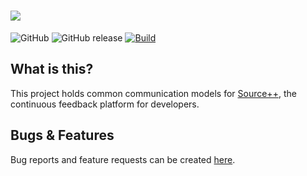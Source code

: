 # ![](https://github.com/sourceplusplus/sourceplusplus/blob/master/.github/media/sourcepp_logo.svg)

![GitHub](https://img.shields.io/github/license/sourceplusplus/protocol)
![GitHub release](https://img.shields.io/github/v/release/sourceplusplus/protocol?include_prereleases)
[![Build](https://github.com/sourceplusplus/protocol/actions/workflows/build.yml/badge.svg)](https://github.com/sourceplusplus/protocol/actions/workflows/build.yml)

## What is this?

This project holds common communication models for [Source++](https://github.com/sourceplusplus/sourceplusplus), the
continuous feedback platform for developers.

## Bugs & Features

Bug reports and feature requests can be created [here](https://github.com/sourceplusplus/sourceplusplus/issues).
